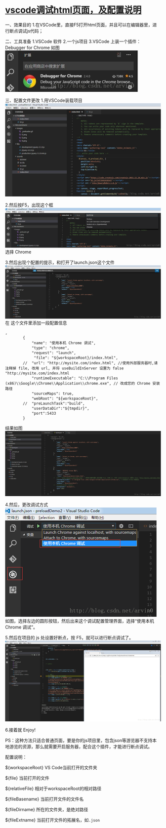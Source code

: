 # [vscode调试html页面，及配置说明](https://www.cnblogs.com/codeww/p/7667543.html)

一、效果目的 
1.在VSCode里，直接F5打开html页面，并且可以在编辑器里，进行断点调试js代码；

二、工具准备 
1.VSCode 软件 
2.一个js项目 
3.VSCode 上装一个插件：Debugger for Chrome 
如图 
![这里写图片描述](img/20161215171306706.jpg)

三、配置文件更改 
1.用VSCode装载项目 
![这里写图片描述](img/20161215171804431.jpg)

2.然后按F5，出现这个框 
![这里写图片描述](img/20161215171911066.png)
选择 Chrome

3.然后出现个配置的提示，和打开了launch.json这个文件 
![这里写图片描述](img/20161215172027488.jpg)
在 这个文件里添加一段配置信息

```
,
        {
            "name": "使用本机 Chrome 调试",
            "type": "chrome",
            "request": "launch",
             "file": "${workspaceRoot}/index.html",
        //  "url": "http://mysite.com/index.html", //使用外部服务器时,请注释掉 file, 改用 url, 并将 useBuildInServer 设置为 false "http://mysite.com/index.html
            "runtimeExecutable": "C:\\Program Files (x86)\\Google\\Chrome\\Application\\chrome.exe", // 改成您的 Chrome 安装路径
            "sourceMaps": true,
            "webRoot": "${workspaceRoot}",
        //  "preLaunchTask":"build",
            "userDataDir":"${tmpdir}",
            "port":5433
        }
```

结果如图 
![这里写图片描述](img/20161215172334286.jpg)

4.然后，更改调试方式 
![这里写图片描述](img/20161215172536162.png) 
如图，选择左边的圆形按钮，然后出来这个调试配置管理界面，选择“使用本机 Chrome 调试”。

5.然后在项目的 js 处设置好断点，按 F5，就可以进行断点调试了。 
![这里写图片描述](img/20161215173007665.jpg)

6.接着就 Enjoy!

PS：这种方法只适合普通页面，要是你的js项目里，包含json等游览器不支持本地游览的资源，那么就需要开启服务器，配合这个插件，才能进行断点调试。

配置说明：

${workspaceRoot} VS Code当前打开的文件夹

${file} 当前打开的文件

${relativeFile} 相对于workspaceRoot的相对路径

${fileBasename} 当前打开文件的文件名

${fileDirname} 所在的文件夹，是绝对路径

${fileExtname} 当前打开文件的拓展名，如`.json`